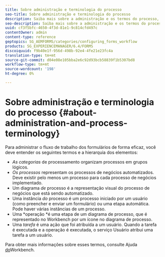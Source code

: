 ```yaml
---
title: Sobre administração e terminologia do processo
seo-title: Sobre administração e terminologia do processo
description: Saiba mais sobre a administração e os termos do processo, como instância do processo, diagrama do processo e operação.
seo-description: Saiba mais sobre a administração e os termos do processo, como instância do processo, diagrama do processo e operação.
uuid: cf3f5bfc-4650-4f3d-81e1-9c814cfd497c
contentOwner: admin
content-type: reference
geptopics: SG_AEMFORMS/categories/configuring_forms_workflow
products: SG_EXPERIENCEMANAGER/6.4/FORMS
discoiquuid: f9b40e1f-956d-498b-92e4-4fe21e23fc4a
translation-type: tm+mt
source-git-commit: d04e08e105bba2e6c92d93bcb58839f1b5307bd8
workflow-type: tm+mt
source-wordcount: '198'
ht-degree: 0%

---
```



# Sobre administração e terminologia do processo {#about-administration-and-process-terminology}

Para administrar o fluxo de trabalho dos formulários de forma eficaz, você deve entender os seguintes termos e a hierarquia dos elementos:

* *As categorias* de processamento organizam processos em grupos lógicos.
* *Os processos* representam os processos de negócios automatizados. Deve existir pelo menos um processo para cada processo de negócios implementado.
* Um diagrama *de* processo é a representação visual do processo de negócios que está sendo automatizado.
* Uma instância *do* processo é um processo iniciado por um usuário (como preencher e enviar um formulário) ou uma etapa automática. Pode haver várias instâncias de um processo.
* Uma *operação *é uma etapa de um diagrama de processo, que é representado no Workbench por um ícone no diagrama de processo.
* Uma *tarefa* é uma ação que foi atribuída a um usuário. Quando a tarefa é executada e a operação é executada, o serviço Usuário atribui uma tarefa a um usuário.

Para obter mais informações sobre esses termos, consulte Ajuda [do](https://www.adobe.com/go/learn_aemforms_workbench_63)Workbench.
